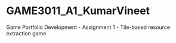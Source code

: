# GAME3011_A1_KumarVineet
 Game Portfolio Development - Assignment 1 - Tile-based resource extraction game

